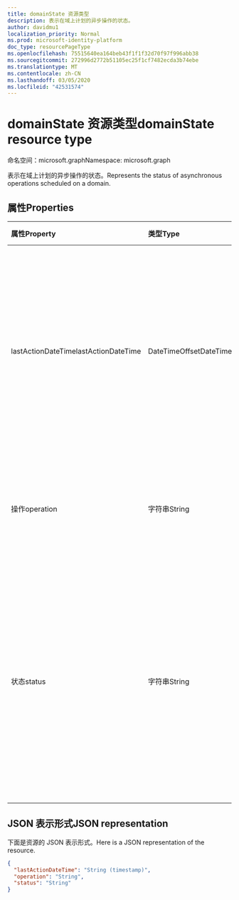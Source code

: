 ```yaml
---
title: domainState 资源类型
description: 表示在域上计划的异步操作的状态。
author: davidmu1
localization_priority: Normal
ms.prod: microsoft-identity-platform
doc_type: resourcePageType
ms.openlocfilehash: 75515640ea164beb43f1f1f32d70f97f996abb38
ms.sourcegitcommit: 272996d2772b51105ec25f1cf7482ecda3b74ebe
ms.translationtype: MT
ms.contentlocale: zh-CN
ms.lasthandoff: 03/05/2020
ms.locfileid: "42531574"
---
```

# <a name="domainstate-resource-type"></a><span data-ttu-id="39639-103">domainState 资源类型</span><span class="sxs-lookup"><span data-stu-id="39639-103">domainState resource type</span></span>

<span data-ttu-id="39639-104">命名空间：microsoft.graph</span><span class="sxs-lookup"><span data-stu-id="39639-104">Namespace: microsoft.graph</span></span>

<span data-ttu-id="39639-105">表示在域上计划的异步操作的状态。</span><span class="sxs-lookup"><span data-stu-id="39639-105">Represents the status of asynchronous operations scheduled on a domain.</span></span>

## <a name="properties"></a><span data-ttu-id="39639-106">属性</span><span class="sxs-lookup"><span data-stu-id="39639-106">Properties</span></span>

| <span data-ttu-id="39639-107">属性</span><span class="sxs-lookup"><span data-stu-id="39639-107">Property</span></span>   | <span data-ttu-id="39639-108">类型</span><span class="sxs-lookup"><span data-stu-id="39639-108">Type</span></span> | <span data-ttu-id="39639-109">说明</span><span class="sxs-lookup"><span data-stu-id="39639-109">Description</span></span> |
|:---------------|:--------|:----------|
| <span data-ttu-id="39639-110">lastActionDateTime</span><span class="sxs-lookup"><span data-stu-id="39639-110">lastActionDateTime</span></span> | <span data-ttu-id="39639-111">DateTimeOffset</span><span class="sxs-lookup"><span data-stu-id="39639-111">DateTimeOffset</span></span> | <span data-ttu-id="39639-112">上一次活动发生时的时间戳。</span><span class="sxs-lookup"><span data-stu-id="39639-112">Timestamp for when the last activity occurred.</span></span> <span data-ttu-id="39639-113">在计划工序、异步任务启动和操作完成时，会更新该值。</span><span class="sxs-lookup"><span data-stu-id="39639-113">The value is updated when an operation is scheduled, the asynchronous task starts, and when the operation completes.</span></span> |
| <span data-ttu-id="39639-114">操作</span><span class="sxs-lookup"><span data-stu-id="39639-114">operation</span></span> | <span data-ttu-id="39639-115">字符串</span><span class="sxs-lookup"><span data-stu-id="39639-115">String</span></span> | <span data-ttu-id="39639-116">异步操作的类型。</span><span class="sxs-lookup"><span data-stu-id="39639-116">Type of asynchronous operation.</span></span> <span data-ttu-id="39639-117">这些值可以是*ForceDelete*或*验证*</span><span class="sxs-lookup"><span data-stu-id="39639-117">The values can be *ForceDelete* or *Verification*</span></span> |
| <span data-ttu-id="39639-118">状态</span><span class="sxs-lookup"><span data-stu-id="39639-118">status</span></span> | <span data-ttu-id="39639-119">字符串</span><span class="sxs-lookup"><span data-stu-id="39639-119">String</span></span> | <span data-ttu-id="39639-120">操作的当前状态。</span><span class="sxs-lookup"><span data-stu-id="39639-120">Current status of the operation.</span></span> <br> <span data-ttu-id="39639-121">*计划*-操作已计划，但尚未启动。</span><span class="sxs-lookup"><span data-stu-id="39639-121">*Scheduled* - Operation has been scheduled but has not started.</span></span> <br> <span data-ttu-id="39639-122">*InProgress* -任务已启动并且正在进行中。</span><span class="sxs-lookup"><span data-stu-id="39639-122">*InProgress* - Task has started and is in progress.</span></span> <br> <span data-ttu-id="39639-123">*Failed* -操作失败。</span><span class="sxs-lookup"><span data-stu-id="39639-123">*Failed* - Operation has failed.</span></span> |

## <a name="json-representation"></a><span data-ttu-id="39639-124">JSON 表示形式</span><span class="sxs-lookup"><span data-stu-id="39639-124">JSON representation</span></span>
<span data-ttu-id="39639-125">下面是资源的 JSON 表示形式。</span><span class="sxs-lookup"><span data-stu-id="39639-125">Here is a JSON representation of the resource.</span></span>

<!-- {
  "blockType": "resource",
  "optionalProperties": [

  ],
  "@odata.type": "microsoft.graph.domainState"
}-->

```json
{
  "lastActionDateTime": "String (timestamp)",
  "operation": "String",
  "status": "String"
}

```

<!-- uuid: 8fcb5dbc-d5aa-4681-8e31-b001d5168d79
2015-10-25 14:57:30 UTC -->
<!-- {
  "type": "#page.annotation",
  "description": "domainState resource",
  "keywords": "",
  "section": "documentation",
  "tocPath": ""
}-->
